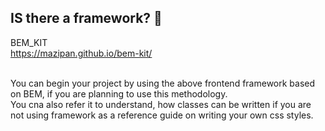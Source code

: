 ## IS there a framework? 🤫
BEM_KIT<br/>
https://mazipan.github.io/bem-kit/<br/><br/>

You can begin your project by using the above frontend framework based on BEM, if you are planning to use this methodology.<br/>
You cna also refer it to understand, how classes can be written if you are not using framework as a reference guide on writing your own css styles.

